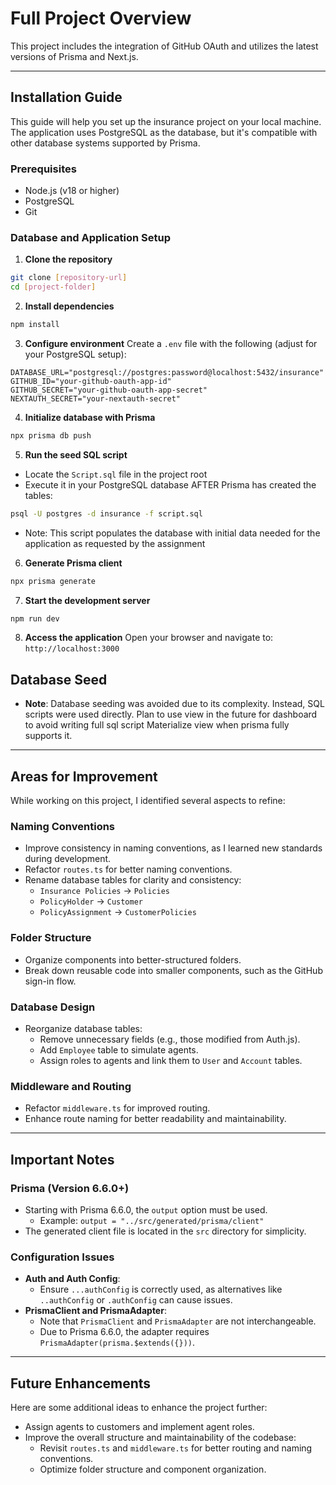 # Full Project Overview

This project includes the integration of GitHub OAuth and utilizes the latest versions of Prisma and Next.js.

---

## Installation Guide

This guide will help you set up the insurance project on your local machine. The application uses PostgreSQL as the database, but it's compatible with other database systems supported by Prisma.

### Prerequisites
- Node.js (v18 or higher)
- PostgreSQL
- Git

### Database and Application Setup

1. **Clone the repository**
  ```bash
  git clone [repository-url]
  cd [project-folder]
  ```

2. **Install dependencies**
  ```bash
  npm install
  ```

3. **Configure environment**
  Create a `.env` file with the following (adjust for your PostgreSQL setup):
  ```
  DATABASE_URL="postgresql://postgres:password@localhost:5432/insurance"
  GITHUB_ID="your-github-oauth-app-id"
  GITHUB_SECRET="your-github-oauth-app-secret"
  NEXTAUTH_SECRET="your-nextauth-secret"
  ```

4. **Initialize database with Prisma**
  ```bash
  npx prisma db push
  ```

5. **Run the seed SQL script**
  - Locate the `Script.sql` file in the project root
  - Execute it in your PostgreSQL database AFTER Prisma has created the tables:
  ```bash
  psql -U postgres -d insurance -f script.sql
  ```
  - Note: This script populates the database with initial data needed for the application as requested by the assignment

6. **Generate Prisma client**
  ```bash
  npx prisma generate
  ```

7. **Start the development server**
  ```bash
  npm run dev
  ```

8. **Access the application**
  Open your browser and navigate to: `http://localhost:3000`

## Database Seed

- **Note**: Database seeding was avoided due to its complexity. Instead, SQL scripts were used directly.
Plan to use view in the future for dashboard to avoid writing full sql script
Materialize view when prisma fully supports it.

---

## Areas for Improvement

While working on this project, I identified several aspects to refine:

### Naming Conventions
- Improve consistency in naming conventions, as I learned new standards during development.
- Refactor `routes.ts` for better naming conventions.
- Rename database tables for clarity and consistency:
  - `Insurance Policies` → `Policies`
  - `PolicyHolder` → `Customer`
  - `PolicyAssignment` → `CustomerPolicies`

### Folder Structure
- Organize components into better-structured folders.
- Break down reusable code into smaller components, such as the GitHub sign-in flow.

### Database Design
- Reorganize database tables:
  - Remove unnecessary fields (e.g., those modified from Auth.js).
  - Add `Employee` table to simulate agents.
  - Assign roles to agents and link them to `User` and `Account` tables.

### Middleware and Routing
- Refactor `middleware.ts` for improved routing.
- Enhance route naming for better readability and maintainability.

---

## Important Notes

### Prisma (Version 6.6.0+)
- Starting with Prisma 6.6.0, the `output` option must be used. 
  - Example: `output = "../src/generated/prisma/client"`
- The generated client file is located in the `src` directory for simplicity.

### Configuration Issues
- **Auth and Auth Config**:
  - Ensure `...authConfig` is correctly used, as alternatives like `..authConfig` or `.authConfig` can cause issues.
- **PrismaClient and PrismaAdapter**:
  - Note that `PrismaClient` and `PrismaAdapter` are not interchangeable.
  - Due to Prisma 6.6.0, the adapter requires `PrismaAdapter(prisma.$extends({}))`.

---

## Future Enhancements

Here are some additional ideas to enhance the project further:
- Assign agents to customers and implement agent roles.
- Improve the overall structure and maintainability of the codebase:
  - Revisit `routes.ts` and `middleware.ts` for better routing and naming conventions.
  - Optimize folder structure and component organization.
